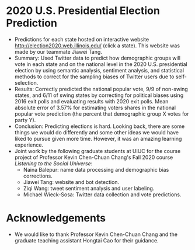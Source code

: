 # 2020 U.S. Presidential Election Prediction
- Predictions for each state hosted on interactive website http://election2020.web.illinois.edu/ (click a state). This website was made by our teammate Jiawei Tang.
- Summary: Used Twitter data to predict how demographic groups will vote in each state and on the national level in the 2020 U.S. presidential election by using semantic analysis, sentiment analysis, and statistical methods to correct for the sampling biases of Twitter users due to self-selection.
- Results: Correctly predicted the national popular vote, 9/9 of non-swing states, and 6/11 of swing states by correcting for political biases using 2016 exit polls and evaluating results with 2020 exit polls. Mean absolute error of 3.57% for estimating voters shares in the national popular vote prediction (the percent that demographic group X votes for party Y).
- Conclusion: Predicting elections is hard. Looking back, there are some things we would do differently and some other ideas we would have liked to pursue given more time. However, it was an amazing learning experience.
- Joint work by the following graduate students at UIUC for the course project of Professor Kevin Chen-Chuan Chang's Fall 2020 course *Listening to the Social Universe*:
  - Naina Balepur: name data processing and demographic bias corrections.
  - Jiawei Tang: website and bot detection.
  - Ziqi Wang: tweet sentiment analysis and user labeling.
  - Michael Wieck-Sosa: Twitter data collection and vote predictions.
# Acknowledgements
- We would like to thank Professor Kevin Chen-Chuan Chang and the graduate teaching assistant Hongtai Cao for their guidance.
